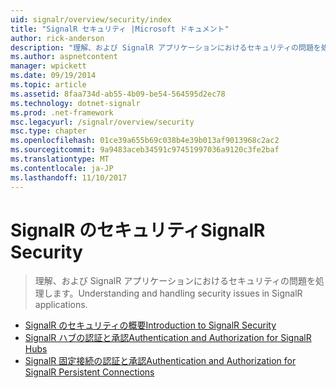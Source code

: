 ```yaml
---
uid: signalr/overview/security/index
title: "SignalR セキュリティ |Microsoft ドキュメント"
author: rick-anderson
description: "理解、および SignalR アプリケーションにおけるセキュリティの問題を処理します。"
ms.author: aspnetcontent
manager: wpickett
ms.date: 09/19/2014
ms.topic: article
ms.assetid: 8faa734d-ab55-4b09-be54-564595d2ec78
ms.technology: dotnet-signalr
ms.prod: .net-framework
msc.legacyurl: /signalr/overview/security
msc.type: chapter
ms.openlocfilehash: 01ce39a655b69c038b4e39b013af9013968c2ac2
ms.sourcegitcommit: 9a9483aceb34591c97451997036a9120c3fe2baf
ms.translationtype: MT
ms.contentlocale: ja-JP
ms.lasthandoff: 11/10/2017
---
```

<a name="signalr-security"></a><span data-ttu-id="62d23-103">SignalR のセキュリティ</span><span class="sxs-lookup"><span data-stu-id="62d23-103">SignalR Security</span></span>
====================
> <span data-ttu-id="62d23-104">理解、および SignalR アプリケーションにおけるセキュリティの問題を処理します。</span><span class="sxs-lookup"><span data-stu-id="62d23-104">Understanding and handling security issues in SignalR applications.</span></span>


- [<span data-ttu-id="62d23-105">SignalR のセキュリティの概要</span><span class="sxs-lookup"><span data-stu-id="62d23-105">Introduction to SignalR Security</span></span>](introduction-to-security.md)
- [<span data-ttu-id="62d23-106">SignalR ハブの認証と承認</span><span class="sxs-lookup"><span data-stu-id="62d23-106">Authentication and Authorization for SignalR Hubs</span></span>](hub-authorization.md)
- [<span data-ttu-id="62d23-107">SignalR 固定接続の認証と承認</span><span class="sxs-lookup"><span data-stu-id="62d23-107">Authentication and Authorization for SignalR Persistent Connections</span></span>](persistent-connection-authorization.md)
